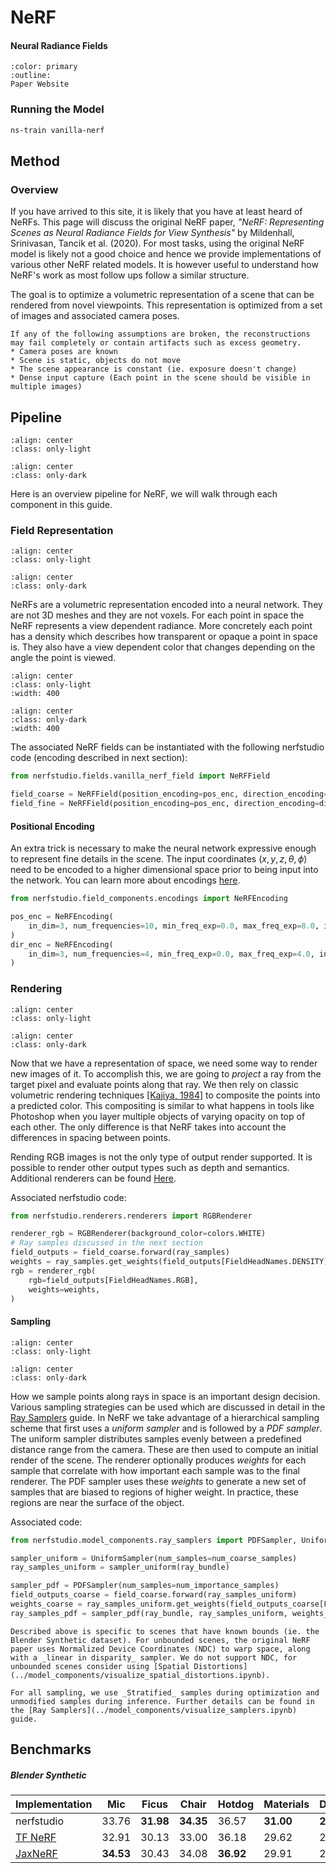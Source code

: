 # NeRF

<h4>Neural Radiance Fields</h4>

```{button-link} https://www.matthewtancik.com/nerf
:color: primary
:outline:
Paper Website
```

### Running the Model

```bash
ns-train vanilla-nerf
```

## Method

### Overview

If you have arrived to this site, it is likely that you have at least heard of NeRFs. This page will discuss the original NeRF paper, _"NeRF: Representing Scenes as Neural Radiance Fields for View Synthesis"_ by Mildenhall, Srinivasan, Tancik et al. (2020). For most tasks, using the original NeRF model is likely not a good choice and hence we provide implementations of various other NeRF related models. It is however useful to understand how NeRF's work as most follow ups follow a similar structure.

The goal is to optimize a volumetric representation of a scene that can be rendered from novel viewpoints. This representation is optimized from a set of images and associated camera poses.

```{admonition} Assumptions
If any of the following assumptions are broken, the reconstructions may fail completely or contain artifacts such as excess geometry.
* Camera poses are known
* Scene is static, objects do not move
* The scene appearance is constant (ie. exposure doesn't change)
* Dense input capture (Each point in the scene should be visible in multiple images)
```

## Pipeline

```{image} imgs/models_nerf-pipeline-light.png
:align: center
:class: only-light
```

```{image} imgs/models_nerf-pipeline-dark.png
:align: center
:class: only-dark
```

Here is an overview pipeline for NeRF, we will walk through each component in this guide.

### Field Representation

```{image} imgs/models_nerf-pipeline-field-light.png
:align: center
:class: only-light
```

```{image} imgs/models_nerf-pipeline-field-dark.png
:align: center
:class: only-dark
```

NeRFs are a volumetric representation encoded into a neural network. They are not 3D meshes and they are not voxels. For each point in space the NeRF represents a view dependent radiance. More concretely each point has a density which describes how transparent or opaque a point in space is. They also have a view dependent color that changes depending on the angle the point is viewed.

```{image} imgs/models_nerf-field-light.png
:align: center
:class: only-light
:width: 400
```

```{image} imgs/models_nerf-field-dark.png
:align: center
:class: only-dark
:width: 400
```

The associated NeRF fields can be instantiated with the following nerfstudio code (encoding described in next section):

```python
from nerfstudio.fields.vanilla_nerf_field import NeRFField

field_coarse = NeRFField(position_encoding=pos_enc, direction_encoding=dir_enc)
field_fine = NeRFField(position_encoding=pos_enc, direction_encoding=dir_enc)
```

#### Positional Encoding

An extra trick is necessary to make the neural network expressive enough to represent fine details in the scene. The input coordinates $(x,y,z,\theta,\phi)$ need to be encoded to a higher dimensional space prior to being input into the network. You can learn more about encodings [here](../model_components/visualize_encoders.ipynb).

```python
from nerfstudio.field_components.encodings import NeRFEncoding

pos_enc = NeRFEncoding(
    in_dim=3, num_frequencies=10, min_freq_exp=0.0, max_freq_exp=8.0, include_input=True
)
dir_enc = NeRFEncoding(
    in_dim=3, num_frequencies=4, min_freq_exp=0.0, max_freq_exp=4.0, include_input=True
)
```

### Rendering

```{image} imgs/models_nerf-pipeline-renderer-light.png
:align: center
:class: only-light
```

```{image} imgs/models_nerf-pipeline-renderer-dark.png
:align: center
:class: only-dark
```

Now that we have a representation of space, we need some way to render new images of it. To accomplish this, we are going to _project_ a ray from the target pixel and evaluate points along that ray. We then rely on classic volumetric rendering techniques [[Kajiya, 1984]](https://dl.acm.org/doi/abs/10.1145/964965.808594) to composite the points into a predicted color. This compositing is similar to what happens in tools like Photoshop when you layer multiple objects of varying opacity on top of each other. The only difference is that NeRF takes into account the differences in spacing between points.

Rending RGB images is not the only type of output render supported. It is possible to render other output types such as depth and semantics. Additional renderers can be found [Here](../../reference/api/model_components/renderers.rst).

Associated nerfstudio code:

```python
from nerfstudio.renderers.renderers import RGBRenderer

renderer_rgb = RGBRenderer(background_color=colors.WHITE)
# Ray samples discussed in the next section
field_outputs = field_coarse.forward(ray_samples)
weights = ray_samples.get_weights(field_outputs[FieldHeadNames.DENSITY])
rgb = renderer_rgb(
    rgb=field_outputs[FieldHeadNames.RGB],
    weights=weights,
)
```

#### Sampling

```{image} imgs/models_nerf-pipeline-sampler-light.png
:align: center
:class: only-light
```

```{image} imgs/models_nerf-pipeline-sampler-dark.png
:align: center
:class: only-dark
```

How we sample points along rays in space is an important design decision. Various sampling strategies can be used which are discussed in detail in the [Ray Samplers](../model_components/visualize_samplers.ipynb) guide. In NeRF we take advantage of a hierarchical sampling scheme that first uses a _uniform sampler_ and is followed by a _PDF sampler_. The uniform sampler distributes samples evenly between a predefined distance range from the camera. These are then used to compute an initial render of the scene. The renderer optionally produces _weights_ for each sample that correlate with how important each sample was to the final renderer. The PDF sampler uses these _weights_ to generate a new set of samples that are biased to regions of higher weight. In practice, these regions are near the surface of the object.

Associated code:

```python
from nerfstudio.model_components.ray_samplers import PDFSampler, UniformSampler

sampler_uniform = UniformSampler(num_samples=num_coarse_samples)
ray_samples_uniform = sampler_uniform(ray_bundle)

sampler_pdf = PDFSampler(num_samples=num_importance_samples)
field_outputs_coarse = field_coarse.forward(ray_samples_uniform)
weights_coarse = ray_samples_uniform.get_weights(field_outputs_coarse[FieldHeadNames.DENSITY])
ray_samples_pdf = sampler_pdf(ray_bundle, ray_samples_uniform, weights_coarse)
```

```{warning}
Described above is specific to scenes that have known bounds (ie. the Blender Synthetic dataset). For unbounded scenes, the original NeRF paper uses Normalized Device Coordinates (NDC) to warp space, along with a _linear in disparity_ sampler. We do not support NDC, for unbounded scenes consider using [Spatial Distortions](../model_components/visualize_spatial_distortions.ipynb).
```

```{tip}
For all sampling, we use _Stratified_ samples during optimization and unmodified samples during inference. Further details can be found in the [Ray Samplers](../model_components/visualize_samplers.ipynb) guide.
```

## Benchmarks

##### Blender Synthetic

| Implementation                                                                    |    Mic    | Ficus     |   Chair   | Hotdog    | Materials | Drums     | Ship      | Lego      | Average   |
| --------------------------------------------------------------------------------- | :-------: | --------- | :-------: | --------- | --------- | --------- | --------- | --------- | --------- |
| nerfstudio                                                                        |   33.76   | **31.98** | **34.35** | 36.57     | **31.00** | **25.11** | 29.87     | **34.46** | **32.14** |
| [TF NeRF](https://github.com/bmild/nerf)                                          |   32.91   | 30.13     |   33.00   | 36.18     | 29.62     | 25.01     | 28.65     | 32.54     | 31.04     |
| [JaxNeRF](https://github.com/google-research/google-research/tree/master/jaxnerf) | **34.53** | 30.43     |   34.08   | **36.92** | 29.91     | 25.03     | **29.36** | 33.28     | 31.69     |
